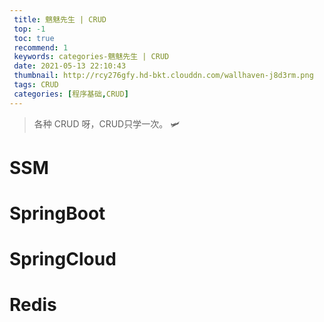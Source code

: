 ```yaml
---
 title: 魑魅先生 | CRUD
 top: -1
 toc: true
 recommend: 1
 keywords: categories-魑魅先生 | CRUD
 date: 2021-05-13 22:10:43
 thumbnail: http://rcy276gfy.hd-bkt.clouddn.com/wallhaven-j8d3rm.png
 tags: CRUD
 categories: [程序基础,CRUD]
---
```


> 各种 CRUD 呀，CRUD只学一次。 :small_airplane:

<!--more-->



# SSM

# SpringBoot

# SpringCloud

# Redis



